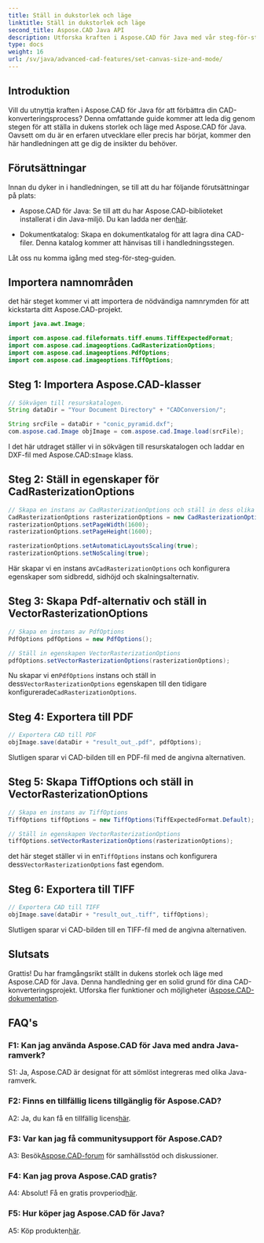 ```yaml
---
title: Ställ in dukstorlek och läge
linktitle: Ställ in dukstorlek och läge
second_title: Aspose.CAD Java API
description: Utforska kraften i Aspose.CAD för Java med vår steg-för-steg-guide om hur du ställer in dukens storlek och läge. Konvertera enkelt CAD-filer till PDF- och TIFF-format.
type: docs
weight: 16
url: /sv/java/advanced-cad-features/set-canvas-size-and-mode/
---
```

## Introduktion

Vill du utnyttja kraften i Aspose.CAD för Java för att förbättra din CAD-konverteringsprocess? Denna omfattande guide kommer att leda dig genom stegen för att ställa in dukens storlek och läge med Aspose.CAD för Java. Oavsett om du är en erfaren utvecklare eller precis har börjat, kommer den här handledningen att ge dig de insikter du behöver.

## Förutsättningar

Innan du dyker in i handledningen, se till att du har följande förutsättningar på plats:

-  Aspose.CAD för Java: Se till att du har Aspose.CAD-biblioteket installerat i din Java-miljö. Du kan ladda ner den[här](https://releases.aspose.com/cad/java/).

- Dokumentkatalog: Skapa en dokumentkatalog för att lagra dina CAD-filer. Denna katalog kommer att hänvisas till i handledningsstegen.

Låt oss nu komma igång med steg-för-steg-guiden.

## Importera namnområden

det här steget kommer vi att importera de nödvändiga namnrymden för att kickstarta ditt Aspose.CAD-projekt.
```java
import java.awt.Image;

import com.aspose.cad.fileformats.tiff.enums.TiffExpectedFormat;
import com.aspose.cad.imageoptions.CadRasterizationOptions;
import com.aspose.cad.imageoptions.PdfOptions;
import com.aspose.cad.imageoptions.TiffOptions;
```

## Steg 1: Importera Aspose.CAD-klasser

```java
// Sökvägen till resurskatalogen.
String dataDir = "Your Document Directory" + "CADConversion/";

String srcFile = dataDir + "conic_pyramid.dxf";
com.aspose.cad.Image objImage = com.aspose.cad.Image.load(srcFile);
```

 I det här utdraget ställer vi in sökvägen till resurskatalogen och laddar en DXF-fil med Aspose.CAD:s`Image` klass.

## Steg 2: Ställ in egenskaper för CadRasterizationOptions

```java
// Skapa en instans av CadRasterizationOptions och ställ in dess olika egenskaper
CadRasterizationOptions rasterizationOptions = new CadRasterizationOptions();
rasterizationOptions.setPageWidth(1600);
rasterizationOptions.setPageHeight(1600);

rasterizationOptions.setAutomaticLayoutsScaling(true);
rasterizationOptions.setNoScaling(true);
```

 Här skapar vi en instans av`CadRasterizationOptions` och konfigurera egenskaper som sidbredd, sidhöjd och skalningsalternativ.

## Steg 3: Skapa Pdf-alternativ och ställ in VectorRasterizationOptions

```java
// Skapa en instans av PdfOptions
PdfOptions pdfOptions = new PdfOptions();

// Ställ in egenskapen VectorRasterizationOptions
pdfOptions.setVectorRasterizationOptions(rasterizationOptions);
```

 Nu skapar vi en`PdfOptions` instans och ställ in dess`VectorRasterizationOptions` egenskapen till den tidigare konfigurerade`CadRasterizationOptions`.

## Steg 4: Exportera till PDF

```java
// Exportera CAD till PDF
objImage.save(dataDir + "result_out_.pdf", pdfOptions);
```

Slutligen sparar vi CAD-bilden till en PDF-fil med de angivna alternativen.

## Steg 5: Skapa TiffOptions och ställ in VectorRasterizationOptions

```java
// Skapa en instans av TiffOptions
TiffOptions tiffOptions = new TiffOptions(TiffExpectedFormat.Default);

// Ställ in egenskapen VectorRasterizationOptions
tiffOptions.setVectorRasterizationOptions(rasterizationOptions);
```

 det här steget ställer vi in en`TiffOptions` instans och konfigurera dess`VectorRasterizationOptions` fast egendom.

## Steg 6: Exportera till TIFF

```java
// Exportera CAD till TIFF
objImage.save(dataDir + "result_out_.tiff", tiffOptions);
```

Slutligen sparar vi CAD-bilden till en TIFF-fil med de angivna alternativen.

## Slutsats

 Grattis! Du har framgångsrikt ställt in dukens storlek och läge med Aspose.CAD för Java. Denna handledning ger en solid grund för dina CAD-konverteringsprojekt. Utforska fler funktioner och möjligheter i[Aspose.CAD-dokumentation](https://reference.aspose.com/cad/java/).

## FAQ's

### F1: Kan jag använda Aspose.CAD för Java med andra Java-ramverk?

S1: Ja, Aspose.CAD är designat för att sömlöst integreras med olika Java-ramverk.

### F2: Finns en tillfällig licens tillgänglig för Aspose.CAD?

 A2: Ja, du kan få en tillfällig licens[här](https://purchase.aspose.com/temporary-license/).

### F3: Var kan jag få communitysupport för Aspose.CAD?

 A3: Besök[Aspose.CAD-forum](https://forum.aspose.com/c/cad/19) för samhällsstöd och diskussioner.

### F4: Kan jag prova Aspose.CAD gratis?

 A4: Absolut! Få en gratis provperiod[här](https://releases.aspose.com/).

### F5: Hur köper jag Aspose.CAD för Java?

 A5: Köp produkten[här](https://purchase.aspose.com/buy).